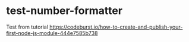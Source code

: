 # test-number-formatter
Test from tutorial https://codeburst.io/how-to-create-and-publish-your-first-node-js-module-444e7585b738
